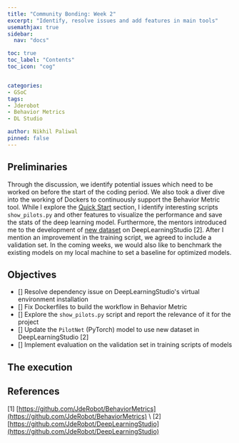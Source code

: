 ```yaml
---
title: "Community Bonding: Week 2"
excerpt: "Identify, resolve issues and add features in main tools"
usemathjax: true
sidebar:
  nav: "docs"

toc: true
toc_label: "Contents"
toc_icon: "cog"


categories:
- GSoC
tags:
- Jderobot
- Behavior Metrics
- DL Studio

author: Nikhil Paliwal
pinned: false
---
```



## Preliminaries

Through the discussion, we identify potential issues which need to be worked on before the start of the coding period. We also took a diver dive into the working of Dockers to continuously support the Behavior Metric tool. While I explore the [Quick Start](https://jderobot.github.io/BehaviorMetrics/quick_start/) section, I identify interesting scripts `show_pilots.py` and other features to visualize the performance and save the stats of the deep learning model. Furthermore, the mentors introduced me to the development of [new dataset](https://github.com/JdeRobot/DeepLearningStudio/tree/main/Formula1-FollowLine) on DeepLearningStudio [2]. After I mention an improvement in the training script, we agreed to include a validation set. In the coming weeks, we would also like to benchmark the existing models on my local machine to set a baseline for optimized models.

## Objectives

- [] Resolve dependency issue on DeepLearningStudio's virtual environment installation
- [] Fix Dockerfiles to build the workflow in Behavior Metric
- [] Explore the `show_pilots.py` script and report the relevance of it for the project
- [] Update the `PilotNet` (PyTorch) model to use new dataset in DeepLearningStudio [2]
- [] Implement evaluation on the validation set in training scripts of models

## The execution




## References

[1] [https://github.com/JdeRobot/BehaviorMetrics](https://github.com/JdeRobot/BehaviorMetrics) \\
[2] [https://github.com/JdeRobot/DeepLearningStudio](https://github.com/JdeRobot/DeepLearningStudio)